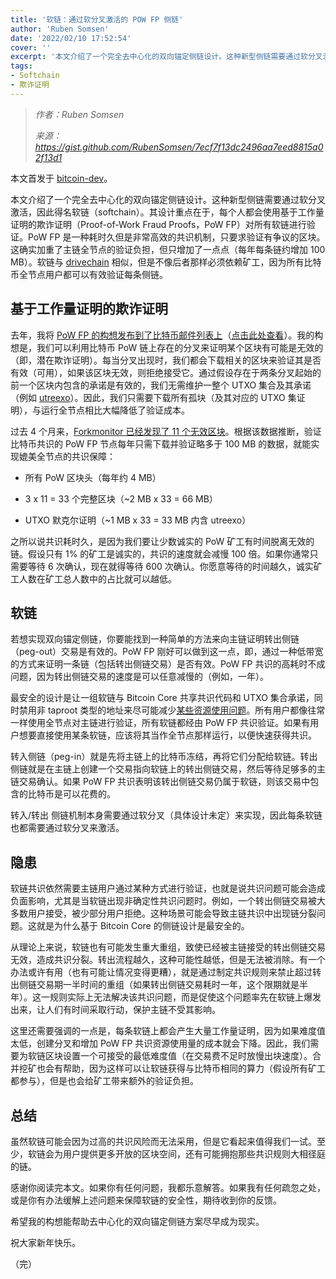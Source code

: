 ```yaml
---
title: '软链：通过软分叉激活的 POW FP 侧链'
author: 'Ruben Somsen'
date: '2022/02/10 17:52:54'
cover: ''
excerpt: '本文介绍了一个完全去中心化的双向锚定侧链设计。这种新型侧链需要通过软分叉激活'
tags:
- Softchain
- 欺诈证明
---
```



> *作者：Ruben Somsen*
> 
> *来源：<https://gist.github.com/RubenSomsen/7ecf7f13dc2496aa7eed8815a02f13d1>*

本文首发于 [bitcoin-dev](https://lists.linuxfoundation.org/pipermail/bitcoin-dev/2020-December/018331.html)。

本文介绍了一个完全去中心化的双向锚定侧链设计。这种新型侧链需要通过软分叉激活，因此得名软链（softchain）。其设计重点在于，每个人都会使用基于工作量证明的欺诈证明（Proof-of-Work Fraud Proofs，PoW FP）对所有软链进行验证。PoW FP 是一种耗时久但是非常高效的共识机制，只要求验证有争议的区块。这确实加重了主链全节点的验证负担，但只增加了一点点（每年每条链约增加 100 MB）。软链与 [drivechain](https://www.drivechain.info/) 相似，但是不像后者那样必须依赖矿工，因为所有比特币全节点用户都可以有效验证每条侧链。

## 基于工作量证明的欺诈证明

去年，我将 [PoW FP 的构想发布到了比特币邮件列表上](https://lists.linuxfoundation.org/pipermail/bitcoin-dev/2019-April/016873.html)（[点击此处查看](https://lists.linuxfoundation.org/pipermail/bitcoin-dev/2019-September/017287.html)）。我的构想是，我们可以利用比特币 PoW 链上存在的分叉来证明某个区块有可能是无效的（即，潜在欺诈证明）。每当分叉出现时，我们都会下载相关的区块来验证其是否有效（可用），如果该区块无效，则拒绝接受它。通过假设存在于两条分叉起始的前一个区块内包含的承诺是有效的，我们无需维护一整个 UTXO 集合及其承诺（例如 [utreexo](https://eprint.iacr.org/2019/611.pdf)）。因此，我们只需要下载所有孤块（及其对应的 UTXO 集证明），与运行全节点相比大幅降低了验证成本。

过去 4 个月来，[Forkmonitor](https://forkmonitor.info/notifications)[ 已经发现了 11 个无效区块](https://forkmonitor.info/notifications)。根据该数据推断，验证比特币共识的 PoW FP 节点每年只需下载并验证略多于 100 MB 的数据，就能实现媲美全节点的共识保障：

- 所有 PoW 区块头（每年约 4 MB）

- 3 x 11 = 33 个完整区块（~2 MB x 33 = 66 MB）

- UTXO 默克尔证明（~1 MB x 33 = 33 MB 内含 utreexo）

之所以说共识耗时久，是因为我们要让少数诚实的 PoW 矿工有时间脱离无效的链。假设只有 1% 的矿工是诚实的，共识的速度就会减慢 100 倍。如果你通常只需要等待 6 次确认，现在就得等待 600 次确认。你愿意等待的时间越久，诚实矿工人数在矿工总人数中的占比就可以越低。

## 软链

若想实现双向锚定侧链，你要能找到一种简单的方法来向主链证明转出侧链（peg-out）交易是有效的。PoW FP 刚好可以做到这一点，即，通过一种低带宽的方式来证明一条链（包括转出侧链交易）是否有效。PoW FP 共识的高耗时不成问题，因为转出侧链交易的速度是可以任意减慢的（例如，一年）。

最安全的设计是让一组软链与 Bitcoin Core 共享共识代码和 UTXO 集合承诺，同时禁用非 taproot 类型的地址来尽可能减少[某些资源使用问题](https://lists.linuxfoundation.org/pipermail/bitcoin-dev/2019-September/017298.html)。所有用户都像往常一样使用全节点对主链进行验证，所有软链都经由 PoW FP 共识验证。如果有用户想要直接使用某条软链，应该将其当作全节点那样运行，以便快速获得共识。

转入侧链（peg-in）就是先将主链上的比特币冻结，再将它们分配给软链。转出侧链就是在主链上创建一个交易指向软链上的转出侧链交易，然后等待足够多的主链交易确认。如果 PoW FP 共识表明该转出侧链交易仍属于软链，则该交易中包含的比特币是可以花费的。

转入/转出 侧链机制本身需要通过软分叉（具体设计未定）来实现，因此每条软链也都需要通过软分叉来激活。

## 隐患

软链共识依然需要主链用户通过某种方式进行验证，也就是说共识问题可能会造成负面影响，尤其是当软链出现非确定性共识问题时。例如，一个转出侧链交易被大多数用户接受，被少部分用户拒绝。这种场景可能会导致主链共识中出现链分裂问题。这就是为什么基于 Bitcoin Core 的侧链设计是最安全的。

从理论上来说，软链也有可能发生重大重组，致使已经被主链接受的转出侧链交易无效，造成共识分裂。转出流程越久，这种可能性越低，但是无法被消除。有一个办法或许有用（也有可能让情况变得更糟），就是通过制定共识规则来禁止超过转出侧链交易期一半时间的重组（如果转出侧链交易耗时一年，这个限期就是半年）。这一规则实际上无法解决该共识问题，而是促使这个问题率先在软链上爆发出来，让人们有时间采取行动，保护主链不受其影响。

这里还需要强调的一点是，每条软链上都会产生大量工作量证明，因为如果难度值太低，创建分叉和增加 PoW FP 共识资源使用量的成本就会下降。因此，我们需要为软链区块设置一个可接受的最低难度值（在交易费不足时放慢出块速度）。合并挖矿也会有帮助，因为这样可以让软链获得与比特币相同的算力（假设所有矿工都参与），但是也会给矿工带来额外的验证负担。

## 总结

虽然软链可能会因为过高的共识风险而无法采用，但是它看起来值得我们一试。至少，软链会为用户提供更多开放的区块空间，还有可能拥抱那些共识规则大相径庭的链。

感谢你阅读完本文。如果你有任何问题，我都乐意解答。如果我有任何疏忽之处，或是你有办法缓解上述问题来保障软链的安全性，期待收到你的反馈。

希望我的构想能帮助去中心化的双向锚定侧链方案尽早成为现实。

祝大家新年快乐。

（完）